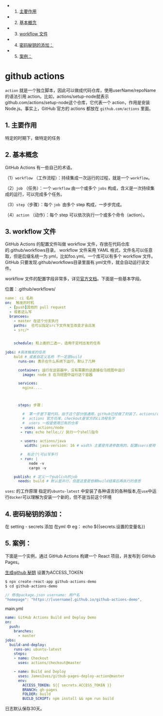 <!-- vscode-markdown-toc -->
* 1. [主要作用](#主要作用)
* 2. [基本概念](#基本概念)
* 3. [workflow 文件](#workflow-文件)
* 4. [ 密码秘钥的添加：](#-密码秘钥的添加：)
* 5. [案例：](#案例：)

<!-- vscode-markdown-toc-config
	numbering=true
	autoSave=true
	/vscode-markdown-toc-config -->
<!-- /vscode-markdown-toc -->
# github actions 



`action` 就是一个独立脚本，因此可以做成代码仓库，使用userName/repoName的语法引用 action。比如，actions/setup-node就表示github.com/actions/setup-node这个仓库，它代表一个 action，作用是安装 
Node.js。事实上，GitHub 官方的 actions 都放在 `github.com/actions` 里面。


##  1. <a name='主要作用'></a>主要作用
特定的时期下，做特定的任务

##  2. <a name='基本概念'></a>基本概念

GitHub Actions 有一些自己的术语。

（1）`workflow` （工作流程）：持续集成一次运行的过程，就是一个 `workflow`。

（2）`job` （任务）：一个 `workflow` 由一个或多个 `jobs` 构成，含义是一次持续集成的运行，可以完成多个任务。

（3）`step`（步骤）：每个 `job `由多个 step 构成，一步步完成。

（4）`action` （动作）：每个 step 可以依次执行一个或多个命令（action）。


##  3. <a name='workflow-文件'></a>workflow 文件
GitHub Actions 的配置文件叫做 workflow 文件，存放在代码仓库的.github/workflows目录。
workflow 文件采用 YAML 格式，文件名可以任意取，但是后缀名统一为.yml，比如foo.yml。一个库可以有多个 workflow 文件。GitHub 只要发现.github/workflows目录里面有.yml文件，就会自动运行该文件。

workflow 文件的配置字段非常多，详见[官方文档](https://docs.github.com/en/actions/using-workflows/workflow-syntax-for-github-actions)。下面是一些基本字段。

位置：.github/workflows/

```yml
name： ci 名称
on:  触发的时机 
  - [push]其他的 pull request
  - 或者这么写 
  brancees:
    - master 在这个分支执行
    paths:  也可以指定src下文件发生改变才会出发
    - src/*

    
    schedule: 和上面的二选一，适用于定时出发的任务
    
jobs: #具体触发的任务
    buld # 或者自定义名称 不一定是build
      runs-on: 表示在什么系统下运行，默认了几种

      container: 运行在这容器中，没有需要的话直接在乌班图中运行
        image: node 8 在乌班图中运行这个容器

      services:
        nginx....



      steps: 步骤：

        #  第一步是下载代码，由于这个部分很通用，github已经做了封装了。actions/checkout@v1  
        #  actions 官方仓库，checkout是官方的ci流程名字
        #  users 一般是使用已有的仓库
       - uses: actions/node   
       - run: echo hello;// 执行一个shell指令
         
       - users: actions/java	
       	 width: java-version: 16 # width 主要是传递参数用的，配置users使用

       #  有这个|可以写多行   
       - run: | 
           node -v
           cargo -v

    publish: # 定义一个publish的job
      needs: build # 默认是并行，但是这里是依赖build结束后再执行的意思         
```

`uses`: 的工作原理 指定的`ubuntu-latest` 中安装了各种语言的各种版本,在`use`中运行`docker`可以理解为安装一个新的，但不是当前这个环境



##  4. <a name='-密码秘钥的添加：'></a> 密码秘钥的添加：
在 setting - secrets 添加 在yml 中 eg： echo ${{secrets.设置的变量名}}

##  5. <a name='案例：'></a>案例：
下面是一个实例，通过 GitHub Actions 构建一个 React 项目，并发布到 GitHub Pages。

[生成github 秘钥](https://docs.github.com/en/authentication/keeping-your-account-and-data-secure/creating-a-personal-access-token) 设置为ACCESS_TOKEN

```js
$ npx create-react-app github-actions-demo
$ cd github-actions-demo

// 修改package.json username: 用户名
"homepage": "https://[username].github.io/github-actions-demo",
```

main.yml
```yml
name: GitHub Actions Build and Deploy Demo
on:
  push:
    branches:
      - master
jobs:
  build-and-deploy:
    runs-on: ubuntu-latest
    steps:
    - name: Checkout
      uses: actions/checkout@master

    - name: Build and Deploy
      uses: JamesIves/github-pages-deploy-action@master
      env:
        ACCESS_TOKEN: ${{ secrets.ACCESS_TOKEN }}
        BRANCH: gh-pages
        FOLDER: build
        BUILD_SCRIPT: npm install && npm run build
```
日志默认保存30天。
